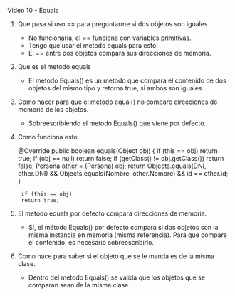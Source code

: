 Video 10 - Equals


1. Que pasa si uso == para preguntarme 
si dos objetos son iguales
	- No funcionaria, el == funciona con variables 
	primitivas.
	- Tengo que usar el metodo equals para esto.
	- El == entre dos objetos compara sus direcciones de 
	memoria. 


2. Que es el metodo equals
	- El metodo Equals() es un metodo que compara
	el contenido de dos objetos del mismo tipo y 
	retorna true, si ambos son iguales 


3. Como hacer para que el metodo equal()
no compare direcciones de memoria de 
los objetos. 
	- Sobreescribiendo el metodo Equals() que 
	viene por defecto. 


4. Como funciona esto

	@Override
	public boolean equals(Object obj) {
		if (this == obj)
			return true;
		if (obj == null)
			return false;
		if (getClass() != obj.getClass())
			return false;
		Persona other = (Persona) obj;
		return Objects.equals(DNI, other.DNI) && Objects.equals(Nombre, other.Nombre) && id == other.id;
	}


		if (this == obj)
		return true;



5. El metodo equals por defecto compara direcciones
de memoria. 
	- Sí, el método Equals() por defecto compara 
	si dos objetos son la misma instancia en memoria 
	(misma referencia). Para que compare el contenido, 
	es necesario sobreescribirlo.



6. Como hace para saber si el objeto que se le manda
es de la misma clase. 
	- Dentro del metodo Equals() se valida que los objetos
	que se comparan sean de la misma clase.

